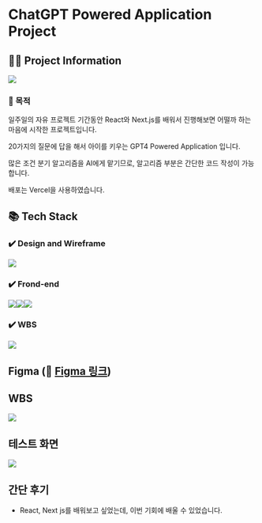 # ChatGPT Powered Application Project

## 💁‍♂️ Project Information

<a href="https://skrrr.vercel.app"><img src="https://vigorous-summer-9f1.notion.site/image/https%3A%2F%2Fprod-files-secure.s3.us-west-2.amazonaws.com%2Fe356c91b-b91d-4db6-a60d-8969d0bcddb6%2Ff24133c3-2f45-41a1-ab0d-b30cb40d840c%2FLanding_Image.png?table=block&id=0c9112d9-5e0b-4c50-a5ef-75054de2c14e&spaceId=e356c91b-b91d-4db6-a60d-8969d0bcddb6"></a>

### 🎯 목적

일주일의 자유 프로젝트 기간동안 React와 Next.js를 배워서 진행해보면 어떨까 하는 마음에 시작한 프로젝트입니다.

20가지의 질문에 답을 해서 아이를 키우는 GPT4 Powered Application 입니다.

많은 조건 분기 알고리즘을 AI에게 맡기므로, 알고리즘 부분은 간단한 코드 작성이 가능합니다.

배포는 Vercel을 사용하였습니다.

## 📚 Tech Stack

### ✔️ Design and Wireframe
<img src="https://img.shields.io/badge/Figma-F24E1E?style=for-the-badge&logo=Figma&logoColor=white"/>

### ✔️ Frond-end
<img src="https://img.shields.io/badge/React-61DAFB?style=for-the-badge&logo=React&logoColor=black"/><img src="https://img.shields.io/badge/css3-1572B6?style=for-the-badge&logo=css3&logoColor=white"/><img src="https://img.shields.io/badge/Next.js-000000?style=for-the-badge&logo=Next.js&logoColor=white"/>

### ✔️ WBS
<img src="https://img.shields.io/badge/asana-F06A6A?style=for-the-badge&logo=asana&logoColor=white"/>

## Figma (🔗 <a href="https://www.figma.com/design/8tgG2wQn0ryBXgiOaLkkmZ/%EC%8A%A4%EA%BB%84-%ED%82%A4%EC%9A%B0%EA%B8%B0?node-id=0-1&t=fwySp9zKTbs9u5Zs-1">Figma 링크</a>)

## WBS
<img src="https://vigorous-summer-9f1.notion.site/image/https%3A%2F%2Fprod-files-secure.s3.us-west-2.amazonaws.com%2Fe356c91b-b91d-4db6-a60d-8969d0bcddb6%2F13a067ad-5f45-469e-ac01-7b7069202ae0%2F%25E1%2584%2589%25E1%2585%25B3%25E1%2584%258F%25E1%2585%25B3%25E1%2584%2585%25E1%2585%25B5%25E1%2586%25AB%25E1%2584%2589%25E1%2585%25A3%25E1%2586%25BA_2024-08-10_%25E1%2584%258B%25E1%2585%25A9%25E1%2584%2592%25E1%2585%25AE_4.16.22.png?table=block&id=2cd829c8-227e-44d0-b478-aff78e038223&spaceId=e356c91b-b91d-4db6-a60d-8969d0bcddb6">

## 테스트 화면
<img src="https://file.notion.so/f/f/e356c91b-b91d-4db6-a60d-8969d0bcddb6/ee466da2-ffb8-4af5-922c-fe1d85f43d6e/ezgif-6-4765046285.gif?table=block&id=6a6fbfd1-b905-472b-99d8-5aeca9ab29f8&spaceId=e356c91b-b91d-4db6-a60d-8969d0bcddb6&expirationTimestamp=1723363200000&signature=UDm8Z-yOHBycdA7FeVMEHPx08ZzK3QKT5vm-sRxKhM4" art="시연 화면입니다. 로딩에 수 초 이내의 시간이 걸릴 수 있습니다.">

## 간단 후기
- React, Next js를 배워보고 싶었는데, 이번 기회에 배울 수 있었습니다.
